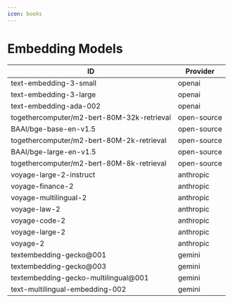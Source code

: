 ```yaml
---
icon: books
---
```


# Embedding Models

| ID                                             | Provider    |
| ---------------------------------------------- | ----------- |
| text-embedding-3-small                         | openai      |
| text-embedding-3-large                         | openai      |
| text-embedding-ada-002                         | openai      |
| togethercomputer/m2-bert-80M-32k-retrieval     | open-source |
| BAAI/bge-base-en-v1.5                          | open-source |
| togethercomputer/m2-bert-80M-2k-retrieval      | open-source |
| BAAI/bge-large-en-v1.5                         | open-source |
| togethercomputer/m2-bert-80M-8k-retrieval      | open-source |
| voyage-large-2-instruct                        | anthropic   |
| voyage-finance-2                               | anthropic   |
| voyage-multilingual-2                          | anthropic   |
| voyage-law-2                                   | anthropic   |
| voyage-code-2                                  | anthropic   |
| voyage-large-2                                 | anthropic   |
| voyage-2                                       | anthropic   |
| textembedding-gecko@001                        | gemini      |
| textembedding-gecko@003                        | gemini      |
| textembedding-gecko-multilingual@001           | gemini      |
| text-multilingual-embedding-002                | gemini      |
